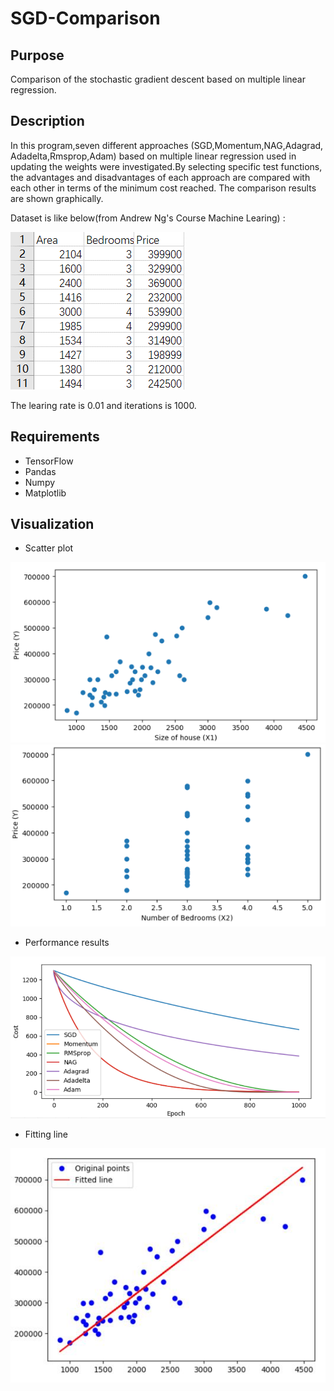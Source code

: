 # SGD-Comparison                 
## Purpose     
Comparison of the stochastic gradient descent based on multiple linear regression. 

## Description     
In this program,seven different approaches (SGD,Momentum,NAG,Adagrad, Adadelta,Rmsprop,Adam) based on multiple linear regression used in updating the weights were investigated.By selecting specific test functions, the advantages and disadvantages of each approach are compared with each other in terms of the minimum cost reached. The comparison results are shown graphically.

Dataset is like below(from Andrew Ng's Course Machine Learing) :

<img src="image/dataset.png">    
     
The learing rate is 0.01 and iterations is 1000.
## Requirements   
     
* TensorFlow
* Pandas
* Numpy
* Matplotlib

## Visualization
* Scatter plot    

<img src="image/price-size.png">     
     
<img src="image/price-num.png">     


* Performance results    
<img src="image/results.png">  

* Fitting line     
<img src="image/fittingline.jpg">  
